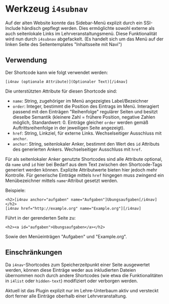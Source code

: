 Werkzeug `i4subnav`
=====================

Auf der alten Website konnte das Sidebar-Menü explizit durch ein
SSI-Include händisch gepflegt werden. Dies ermöglichte sowohl
externe als auch seitenlokale Links im Lehrveranstaltungsmenü.
Diese Funktionalität wird nun durch `i4subnav` abgefackelt.
(Es handelt sich um das Menü auf der linken Seite des Seitentemplates
"Inhaltsseite mit Navi")

Verwendung
----------

Der Shortcode kann wie folgt verwendet werden:

	[i4nav (optionale Attribute)](Optionaler Text)[/i4nav]

Die unterstützten Attribute für diesen Shortcode sind:

 * `name`: String, zugehöriger im Menü angezeigtes Label/Bezeichner
 * `order`: Integer, bestimmt die Position des Eintrags im Menü.
   Interagiert passend mit den Einträgen "Reihenfolge" regulärer Seiten
   und besitzt dieselbe Semantik (kleinere Zahl = frühere Position,
   negative Zahlen möglich, Standardwert: 0. Einträge gleicher `order`
   werden gemäß Auftrittsreihenfolge in der jeweiligen Seite angezeigt).
 * `href`: String, Linkziel, für externe Links. Wechselseitiger Ausschluss mit `anchor`.
 * `anchor`: String, seitenlokaler Anker, bestimmt den Wert des `id` Attributs
   des generierten Ankers. Wechselseitiger Ausschluss mit `href`.

Für als seitenlokaler Anker genutzte Shortcodes sind alle Attribute optional,
da `name` und `id` hier bei Bedarf aus dem Text zwischen den Shortcode-Tags
generiert werden können. Explizite Attributwerte bieten hier jedoch mehr
Kontrolle. Für generische Einträge mittels `href` hingegen muss zwingend
ein Menübezeichner mittels `name`-Attribut gesetzt werden.

Beispiele:

	<h2>[i4nav anchor="aufgaben" name="Aufgaben"]Übungsaufgaben[/i4nav]</h2>
	[i4nav href="http://example.org" name="Example.org"][/i4nav]

Führt in der gerenderten Seite zu:

	<h2><a id="aufgaben">Übungsaufgaben</a></h2>

Sowie den Menüeinträgen "Aufgaben" und "Example.org".

Einschränkungen
---------------

Da `i4nav`-Shortcodes zum Speicherzeitpunkt einer Seite ausgewertet werden,
können diese Einträge weder aus inkludierten Dateien übernommen noch durch
andere Shortcodes (wie etwa die Funktionalitäten in `i4list` oder
`hidden-text`) modifiziert oder verborgen werden.

Aktuell ist das Plugin explizit nur im Lehre-Unterbaum aktiv und versteckt dort
ferner alle Einträge oberhalb einer Lehrveranstaltung.
